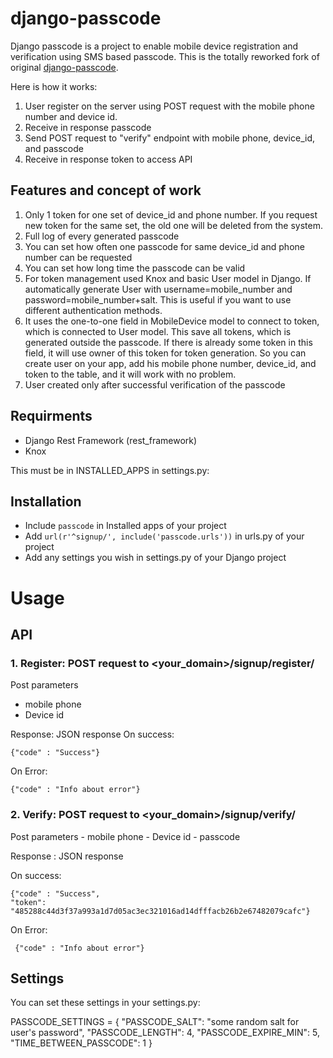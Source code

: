 # django-passcode
Django passcode is a project to enable mobile device registration and verification using SMS based passcode. 
This is the totally reworked fork of original [django-passcode](https://github.com/sgurminder/django-passcode).

Here is how it works:
1. User register on the server using POST request with the mobile phone number and device id.
1. Receive in response passcode
1. Send POST request to "verify" endpoint with mobile phone, device_id, and passcode
1. Receive in response token to access API

## Features and concept of work
1. Only 1 token for one set of device_id and phone number. If you request new token for the same set, the old one will be deleted from the system.
1. Full log of every generated passcode
1. You can set how often one passcode for same device_id and phone number can be requested
1. You can set how long time the passcode can be valid
1. For token management used Knox and basic User model in Django. If automatically generate User with username=mobile_number and password=mobile_number+salt. This is useful if you want to use different authentication methods.
1. It uses the one-to-one field in MobileDevice model to connect to token, which is connected to User model. This save all tokens, which is generated outside the passcode. If there is already some token in this field, it will use owner of this token for token generation.  So you can create user on your app, add his mobile phone number, device_id, and token to the table, and it will work with no problem.
1. User created only after successful verification of the passcode

## Requirments
  - Django Rest Framework (rest_framework)
  - Knox
  
This must be in INSTALLED_APPS in settings.py:


## Installation

  - Include ``` passcode ``` in Installed apps of your project
  - Add  ``` url(r'^signup/', include('passcode.urls')) ``` in urls.py of your project
  - Add any settings you wish in settings.py of your Django project


# Usage

## API

### 1. Register: POST request to <your_domain>/signup/register/

Post parameters
   - mobile phone
   - Device id

Response: JSON response 
On success: 
```  
{"code" : "Success"} 
 ```

On Error:
```  
{"code" : "Info about error"} 
 ```

### 2. Verify: POST request to <your_domain>/signup/verify/

Post parameters
     - mobile phone
     - Device id
     - passcode

Response : JSON response

On success: 
```  
{"code" : "Success", 
"token": "485288c44d3f37a993a1d7d05ac3ec321016ad14dfffacb26b2e67482079cafc"} 
```  
On Error:
 ```
  {"code" : "Info about error"} 
 ```
 
 ## Settings
 
 You can set these settings in your settings.py:
 
 PASSCODE_SETTINGS = {
     "PASSCODE_SALT": "some random salt for user's password",
     "PASSCODE_LENGTH": 4,
     "PASSCODE_EXPIRE_MIN": 5,
     "TIME_BETWEEN_PASSCODE": 1
     }
